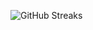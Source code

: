 ![GitHub Streaks](https://github-streaks-mqc9.onrender.com/streak/happilli/image?theme=midnight&cache_bust=1743286021&lang=ja)
